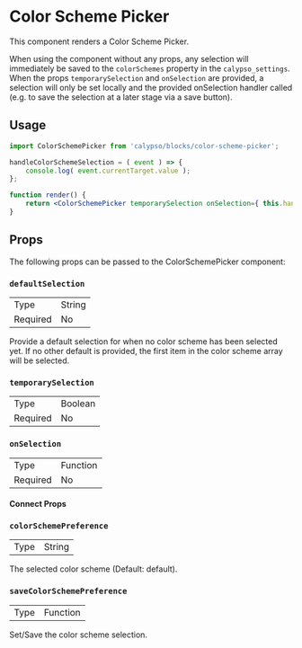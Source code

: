 # Color Scheme Picker

This component renders a Color Scheme Picker.

When using the component without any props, any selection will immediately be saved to the `colorSchemes` property in the `calypso_settings`.
When the props `temporarySelection` and `onSelection` are provided, a selection will only be set locally and the provided onSelection handler called (e.g. to save the selection at a later stage via a save button).

## Usage

```jsx
import ColorSchemePicker from 'calypso/blocks/color-scheme-picker';

handleColorSchemeSelection = ( event ) => {
	console.log( event.currentTarget.value );
};

function render() {
	return <ColorSchemePicker temporarySelection onSelection={ this.handleColorSchemeSelection } />;
}
```

## Props

The following props can be passed to the ColorSchemePicker component:

### `defaultSelection`

<table>
	<tr><td>Type</td><td>String</td></tr>
	<tr><td>Required</td><td>No</td></tr>
</table>

Provide a default selection for when no color scheme has been selected yet. If no other default is provided, the first item in the color scheme array will be selected.

### `temporarySelection`

<table>
	<tr><td>Type</td><td>Boolean</td></tr>
	<tr><td>Required</td><td>No</td></tr>
</table>

### `onSelection`

<table>
	<tr><td>Type</td><td>Function</td></tr>
	<tr><td>Required</td><td>No</td></tr>
</table>

#### Connect Props

### `colorSchemePreference`

<table>
	<tr><td>Type</td><td>String</td></tr>
</table>

The selected color scheme (Default: default).

### `saveColorSchemePreference`

<table>
	<tr><td>Type</td><td>Function</td></tr>
</table>

Set/Save the color scheme selection.
